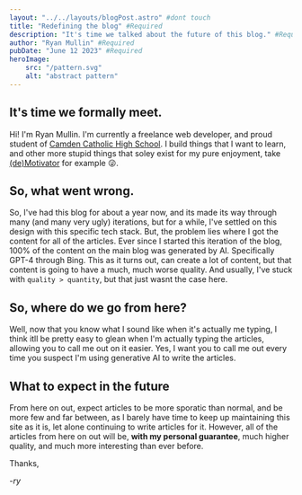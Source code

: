```yaml
---
layout: "../../layouts/blogPost.astro" #dont touch
title: "Redefining the blog" #Required
description: "It's time we talked about the future of this blog." #Required
author: "Ryan Mullin" #Required
pubDate: "June 12 2023" #Required
heroImage: 
    src: "/pattern.svg"
    alt: "abstract pattern"
---
```


## It's time we formally meet.

Hi! I'm Ryan Mullin. I'm currently a freelance web developer, and proud student of [Camden Catholic High School](https://camdencatholic.org). I build things that I want to learn, and other more stupid things that soley exist for my pure enjoyment, take [(de)Motivator](https://demotivator.web.app) for example 😜. 

## So, what went wrong.

So, I've had this blog for about a year now, and its made its way through many (and many very ugly) iterations, but for a while, I've settled on this design with this specific tech stack. But, the problem lies where I got the content for all of the articles. Ever since I started this iteration of the blog, 100% of the content on the main blog was generated by AI. Specifically GPT-4 through Bing. This as it turns out, can create a lot of content, but that content is going to have a much, much worse quality. And usually, I've stuck with `quality > quantity`, but that just wasnt the case here.

## So, where do we go from here?

Well, now that you know what I sound like when it's actually me typing, I think itll be pretty easy to glean when I'm actually typing the articles, allowing you to call me out on it easier. Yes, I want you to call me out every time you suspect I'm using generative AI to write the articles.

## What to expect in the future

From here on out, expect articles to be more sporatic than normal, and be more few and far between, as I barely have time to keep up maintaining this site as it is, let alone continuing to write articles for it. However, all of the articles from here on out will be, **with my personal guarantee**, much higher quality, and much more interesting than ever before.


Thanks,

-_ry_